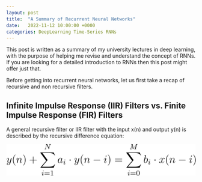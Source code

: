 ```yaml
---
layout: post
title:  "A Summary of Recurrent Neural Networks"
date:   2022-11-12 10:00:00 +0000
categories: DeepLearning Time-Series RNNs
---
```


This post is written as a summary of my university lectures in deep learning, with the purpose of helping me revise and understand the concept of RNNs. If you are looking for a detailed introduction to RNNs then this post might offer just that.

Before getting into recurrent neural networks, let us first take a recap of recursive and non recursive filters.

## Infinite Impulse Response (IIR) Filters vs. Finite Impulse Response (FIR) Filters

A general recursive filter or IIR filter with the input x(n) and output y(n) is described by the recursive difference equation:

<p align="center">
  <img src="https://github.com/joelmwaka/joelmwaka.github.io/blob/main/_posts/images/eqn_recursive_filter.svg">
</p>



